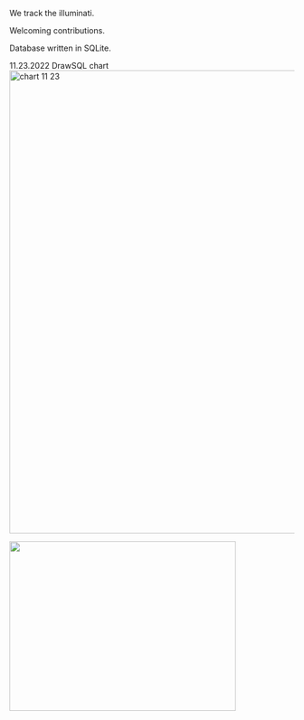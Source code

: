 We track the illuminati.


Welcoming contributions.

Database written in SQLite.


11.23.2022 DrawSQL chart
<img width="819" alt="chart 11 23" src="https://user-images.githubusercontent.com/25357920/203540833-f5c47905-8c9e-4490-b8a9-9850002e3653.png">


<img src="https://user-images.githubusercontent.com/25357920/202854997-45e0acd3-85b0-46e9-9ecd-84ac9ec44221.jpg" width="400" height="300">





